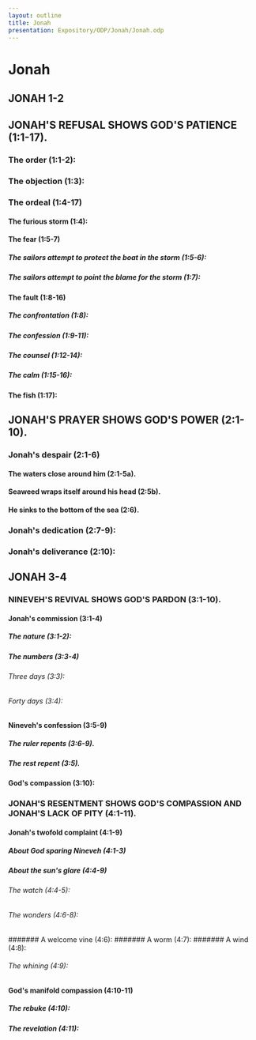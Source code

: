 ```yaml
---
layout: outline
title: Jonah
presentation: Expository/ODP/Jonah/Jonah.odp
---
```

# Jonah
## JONAH 1-2
## JONAH\'S REFUSAL SHOWS GOD\'S PATIENCE (1:1-17). 
### The order (1:1-2): 
### The objection (1:3): 
### The ordeal (1:4-17) 
####  The furious storm (1:4): 
####  The fear (1:5-7) 
#####  The sailors attempt to protect the boat in the storm (1:5-6): 
#####  The sailors attempt to point the blame for the storm (1:7): 
####  The fault (1:8-16) 
#####  The confrontation (1:8): 
#####  The confession (1:9-11): 
#####  The counsel (1:12-14): 
#####  The calm (1:15-16): 
####  The fish (1:17): 
## JONAH\'S PRAYER SHOWS GOD\'S POWER (2:1-10). 
### Jonah\'s despair (2:1-6) 
####  The waters close around him (2:1-5a). 
####  Seaweed wraps itself around his head (2:5b). 
####  He sinks to the bottom of the sea (2:6). 
### Jonah\'s dedication (2:7-9): 
### Jonah\'s deliverance (2:10): 
## JONAH 3-4
### NINEVEH\'S REVIVAL SHOWS GOD\'S PARDON (3:1-10). 
####  Jonah\'s commission (3:1-4) 
#####  The nature (3:1-2): 
#####  The numbers (3:3-4) 
######  Three days (3:3): 
######  Forty days (3:4): 
####  Nineveh\'s confession (3:5-9) 
#####  The ruler repents (3:6-9). 
#####  The rest repent (3:5). 
####  God\'s compassion (3:10): 
### JONAH\'S RESENTMENT SHOWS GOD\'S COMPASSION AND JONAH\'S LACK OF PITY (4:1-11). 
####  Jonah\'s twofold complaint (4:1-9) 
#####  About God sparing Nineveh (4:1-3) 
#####  About the sun\'s glare (4:4-9) 
######  The watch (4:4-5): 
######  The wonders (4:6-8): 
#######  A welcome vine (4:6): 
#######  A worm (4:7): 
#######  A wind (4:8): 
######  The whining (4:9): 
####  God\'s manifold compassion (4:10-11) 
#####  The rebuke (4:10): 
#####  The revelation (4:11): 
